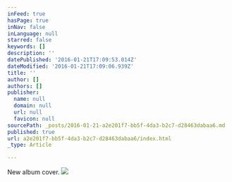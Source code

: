 ```yaml
---
inFeed: true
hasPage: true
inNav: false
inLanguage: null
starred: false
keywords: []
description: ''
datePublished: '2016-01-21T17:09:53.014Z'
dateModified: '2016-01-21T17:09:06.939Z'
title: ''
author: []
authors: []
publisher:
  name: null
  domain: null
  url: null
  favicon: null
sourcePath: _posts/2016-01-21-a2e201f7-bb5f-4da3-b2c7-d28463dabaa6.md
published: true
url: a2e201f7-bb5f-4da3-b2c7-d28463dabaa6/index.html
_type: Article

---
```

New album cover.
![](https://the-grid-user-content.s3-us-west-2.amazonaws.com/1fd40b50-c6d4-4e0d-a131-a3b95328144a.jpg)